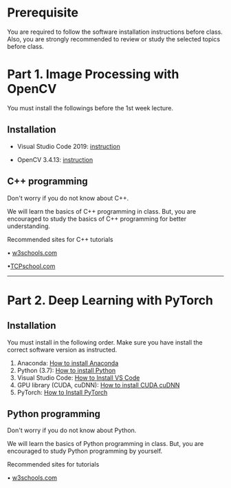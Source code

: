 # Prerequisite



You are required to follow the software installation instructions before class. 
Also, you are strongly recommended to review or study the selected topics before class.



# Part 1. Image Processing with OpenCV

You must install the followings before the 1st week lecture. 
## Installation

* Visual Studio Code 2019:  [instruction](https://ykkim.gitbook.io/dlip/dlip-installation-guide/ide/visual-studio-community)

* OpenCV 3.4.13: [instruction](https://ykkim.gitbook.io/dlip/dlip-installation-guide/opencv/opencv-install) 



## C++ programming
Don't worry if you do not know about C++.  

We will learn the basics of C++ programming in class.  But, you are encouraged to study the basics of C++ programming for better understanding.

Recommended sites for C++ tutorials 

• [w3schools.com](https://www.w3schools.com/cpp/)

•[TCPschool.com](http://www.tcpschool.com/cpp/intro)



------



# Part 2. Deep Learning with PyTorch



## Installation

You must install in the following order. Make sure you have install the correct software  version as instructed.

1. Anaconda: [How to install Anaconda](https://ykkim.gitbook.io/dlip/dlip-installation-guide/cuda-installation#9f39)
2. Python (3.7): [How to install Python](https://ykkim.gitbook.io/dlip/programming/python)
3. Visual Studio Code: [How to Install VS Code](https://ykkim.gitbook.io/dlip/dlip-installation-guide/ide/vscode#installation)
5. GPU library (CUDA, cuDNN):  [How to install CUDA  cuDNN ](https://ykkim.gitbook.io/dlip/dlip-installation-guide/cuda-installation#9f39)
5. PyTorch: [How to Install PyTorch](https://ykkim.gitbook.io/dlip/dlip-installation-guide/framework/pytorch)



## Python programming

Don't worry if you do not know about Python. 

We will learn the basics of Python programming in class.  But, you are encouraged to study Python programming by yourself. 

Recommended sites for tutorials 

• [w3schools.com](https://www.w3schools.com/python/default.asp)

